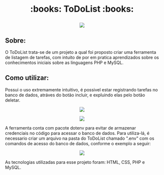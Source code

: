 <h1><p align="center">
:books: ToDoList :books:
</p></h1>
    
<p align="center"><img src ="https://user-images.githubusercontent.com/83819706/171763352-10966167-47ee-4850-8348-00ce75a4589e.png"/>
</p>

<h2>Sobre:</h2>

O ToDoList trata-se de um projeto a qual foi proposto criar uma ferramenta de listagem de tarefas, com intuito de por em pratica aprendizados sobre os conhecimentos iniciais sobre as linguagens PHP e MySQL.
   
<h2>Como utilizar:</h2>

Possui o uso extremamente intuitivo, é possivel estar registrando tarefas no banco de dados, atráves do botão incluir, e expluindo elas pelo botão deletar.
    
<p align="center"><img src ="https://user-images.githubusercontent.com/83819706/171763343-4de8e447-c879-48c4-a102-39ce67affd74.png"/>
</p>
<p align="center"><img src ="https://user-images.githubusercontent.com/83819706/171763349-cf5aa4b5-51d7-4413-9542-bb80d71c7425.png"/>
</p>
    
A ferramenta conta com pacote dotenv para evitar de armazenar credenciais no código para acessar o banco de dados. Para utiliza-lá, é necessario criar um arquivo na pasta do ToDoList chamado ".env" com os comandos de acesso do banco de dados, conforme o exemplo a seguir:

<p align="center"><img src ="https://user-images.githubusercontent.com/83819706/171965338-0454b142-da65-49d1-b354-550a360338f3.png"/>
</p>

As tecnologias utilizadas para esse projeto foram: HTML, CSS, PHP e MySQL.
